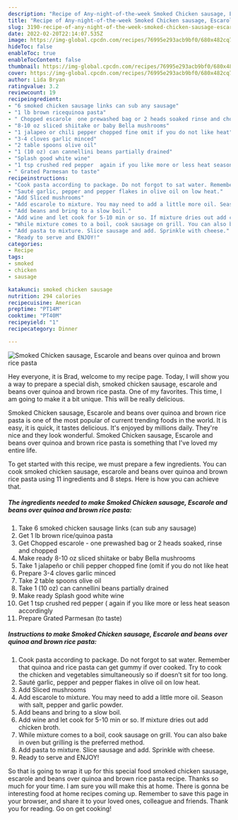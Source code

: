 ```yaml
---
description: "Recipe of Any-night-of-the-week Smoked Chicken sausage, Escarole and beans over quinoa and brown rice pasta"
title: "Recipe of Any-night-of-the-week Smoked Chicken sausage, Escarole and beans over quinoa and brown rice pasta"
slug: 3190-recipe-of-any-night-of-the-week-smoked-chicken-sausage-escarole-and-beans-over-quinoa-and-brown-rice-pasta
date: 2022-02-20T22:14:07.535Z
image: https://img-global.cpcdn.com/recipes/76995e293acb9bf0/680x482cq70/smoked-chicken-sausage-escarole-and-beans-over-quinoa-and-brown-rice-pasta-recipe-main-photo.jpg
hideToc: false
enableToc: true
enableTocContent: false
thumbnail: https://img-global.cpcdn.com/recipes/76995e293acb9bf0/680x482cq70/smoked-chicken-sausage-escarole-and-beans-over-quinoa-and-brown-rice-pasta-recipe-main-photo.jpg
cover: https://img-global.cpcdn.com/recipes/76995e293acb9bf0/680x482cq70/smoked-chicken-sausage-escarole-and-beans-over-quinoa-and-brown-rice-pasta-recipe-main-photo.jpg
author: Lida Bryan
ratingvalue: 3.2
reviewcount: 19
recipeingredient:
- "6 smoked chicken sausage links can sub any sausage"
- "1 lb brown ricequinoa pasta"
- " Chopped escarole  one prewashed bag or 2 heads soaked rinse and chopped"
- "8-10 oz sliced shiitake or baby Bella mushrooms"
- "1 jalapeo or chili pepper chopped fine omit if you do not like heat"
- "3-4 cloves garlic minced"
- "2 table spoons olive oil"
- "1 (10 oz) can cannellini beans partially drained"
- "Splash good white wine"
- "1 tsp crushed red pepper  again if you like more or less heat season accordingly"
- " Grated Parmesan to taste"
recipeinstructions:
- "Cook pasta according to package. Do not forgot to sat water. Remember that quinoa and rice pasta can get gummy if over cooked. Try to cook the chicken and vegetables simultaneously so if doesn’t sit for too long."
- "Sauté garlic, pepper and pepper flakes in olive oil on low heat."
- "Add Sliced mushrooms"
- "Add escarole to mixture. You may need to add a little more oil. Season with salt, pepper and garlic powder."
- "Add beans and bring to a slow boil."
- "Add wine and let cook for 5-10 min or so. If mixture dries out add chicken broth."
- "While mixture comes to a boil, cook sausage on grill. You can also bake in oven but grilling is the preferred method."
- "Add pasta to mixture. Slice sausage and add. Sprinkle with cheese."
- "Ready to serve and ENJOY!"
categories:
- Recipe
tags:
- smoked
- chicken
- sausage

katakunci: smoked chicken sausage 
nutrition: 294 calories
recipecuisine: American
preptime: "PT14M"
cooktime: "PT40M"
recipeyield: "1"
recipecategory: Dinner

---
```



![Smoked Chicken sausage, Escarole and beans over quinoa and brown rice pasta](https://img-global.cpcdn.com/recipes/76995e293acb9bf0/680x482cq70/smoked-chicken-sausage-escarole-and-beans-over-quinoa-and-brown-rice-pasta-recipe-main-photo.jpg)

Hey everyone, it is Brad, welcome to my recipe page. Today, I will show you a way to prepare a special dish, smoked chicken sausage, escarole and beans over quinoa and brown rice pasta. One of my favorites. This time, I am going to make it a bit unique. This will be really delicious.

Smoked Chicken sausage, Escarole and beans over quinoa and brown rice pasta is one of the most popular of current trending foods in the world. It is easy, it is quick, it tastes delicious. It's enjoyed by millions daily. They're nice and they look wonderful. Smoked Chicken sausage, Escarole and beans over quinoa and brown rice pasta is something that I've loved my entire life.




To get started with this recipe, we must prepare a few ingredients. You can cook smoked chicken sausage, escarole and beans over quinoa and brown rice pasta using 11 ingredients and 8 steps. Here is how you can achieve that.

<!--inarticleads1-->

##### The ingredients needed to make Smoked Chicken sausage, Escarole and beans over quinoa and brown rice pasta:

1. Take 6 smoked chicken sausage links (can sub any sausage)
1. Get 1 lb brown rice/quinoa pasta
1. Get  Chopped escarole - one prewashed bag or 2 heads soaked, rinse and chopped
1. Make ready 8-10 oz sliced shiitake or baby Bella mushrooms
1. Take 1 jalapeño or chili pepper chopped fine (omit if you do not like heat
1. Prepare 3-4 cloves garlic minced
1. Take 2 table spoons olive oil
1. Take 1 (10 oz) can cannellini beans partially drained
1. Make ready Splash good white wine
1. Get 1 tsp crushed red pepper ( again if you like more or less heat season accordingly
1. Prepare  Grated Parmesan (to taste)




<!--inarticleads2-->

##### Instructions to make Smoked Chicken sausage, Escarole and beans over quinoa and brown rice pasta:

1. Cook pasta according to package. Do not forgot to sat water. Remember that quinoa and rice pasta can get gummy if over cooked. Try to cook the chicken and vegetables simultaneously so if doesn’t sit for too long.
1. Sauté garlic, pepper and pepper flakes in olive oil on low heat.
1. Add Sliced mushrooms
1. Add escarole to mixture. You may need to add a little more oil. Season with salt, pepper and garlic powder.
1. Add beans and bring to a slow boil.
1. Add wine and let cook for 5-10 min or so. If mixture dries out add chicken broth.
1. While mixture comes to a boil, cook sausage on grill. You can also bake in oven but grilling is the preferred method.
1. Add pasta to mixture. Slice sausage and add. Sprinkle with cheese.
1. Ready to serve and ENJOY!



So that is going to wrap it up for this special food smoked chicken sausage, escarole and beans over quinoa and brown rice pasta recipe. Thanks so much for your time. I am sure you will make this at home. There is gonna be interesting food at home recipes coming up. Remember to save this page in your browser, and share it to your loved ones, colleague and friends. Thank you for reading. Go on get cooking!
